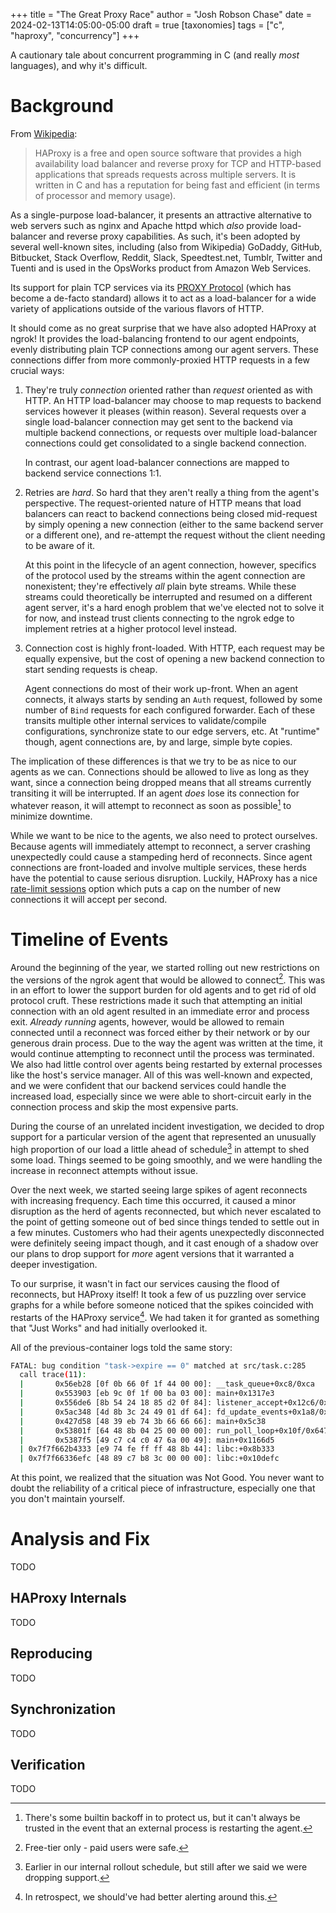 +++
title = "The Great Proxy Race"
author = "Josh Robson Chase"
date = 2024-02-13T14:05:00-05:00
draft = true
[taxonomies]
tags = ["c", "haproxy", "concurrency"]
+++

A cautionary tale about concurrent programming in C (and really _most_
languages), and why it's difficult.

<!-- more -->

# Background

From [Wikipedia](https://en.wikipedia.org/wiki/HAProxy):

> HAProxy is a free and open source software that provides a high availability
> load balancer and reverse proxy for TCP and HTTP-based applications that
> spreads requests across multiple servers. It is written in C and has a
> reputation for being fast and efficient (in terms of processor and memory
> usage).

As a single-purpose load-balancer, it presents an attractive alternative to web
servers such as nginx and Apache httpd which _also_ provide load-balancer and
reverse proxy capabilities. As such, it's been adopted by several well-known
sites, including (also from Wikipedia) GoDaddy, GitHub, Bitbucket, Stack
Overflow, Reddit, Slack, Speedtest.net, Tumblr, Twitter and Tuenti and is used
in the OpsWorks product from Amazon Web Services.

Its support for plain TCP services via its
[PROXY Protocol](https://www.haproxy.org/download/1.8/doc/proxy-protocol.txt)
(which has become a de-facto standard) allows it to act as a load-balancer for a
wide variety of applications outside of the various flavors of HTTP.

It should come as no great surprise that we have also adopted HAProxy at ngrok!
It provides the load-balancing frontend to our agent endpoints, evenly
distributing plain TCP connections among our agent servers. These connections
differ from more commonly-proxied HTTP requests in a few crucial ways:

1. They're truly _connection_ oriented rather than _request_ oriented as with
   HTTP. An HTTP load-balancer may choose to map requests to backend services
   however it pleases (within reason). Several requests over a single
   load-balancer connection may get sent to the backend via multiple backend
   connections, or requests over multiple load-balancer connections could get
   consolidated to a single backend connection.

   In contrast, our agent load-balancer connections are mapped to backend
   service connections 1:1.

2. Retries are _hard_. So hard that they aren't really a thing from the agent's
   perspective. The request-oriented nature of HTTP means that load balancers
   can react to backend connections being closed mid-request by simply opening a
   new connection (either to the same backend server or a different one), and
   re-attempt the request without the client needing to be aware of it.

   At this point in the lifecycle of an agent connection, however, specifics of
   the protocol used by the streams within the agent connection are nonexistent;
   they're effectively _all_ plain byte streams. While these streams could
   theoretically be interrupted and resumed on a different agent server, it's a
   hard enogh problem that we've elected not to solve it for now, and instead
   trust clients connecting to the ngrok edge to implement retries at a higher
   protocol level instead.

3. Connection cost is highly front-loaded. With HTTP, each request may be
   equally expensive, but the cost of opening a new backend connection to start
   sending requests is cheap.

   Agent connections do most of their work up-front. When an agent connects, it
   always starts by sending an `Auth` request, followed by some number of `Bind`
   requests for each configured forwarder. Each of these transits multiple other
   internal services to validate/compile configurations, synchronize state to
   our edge servers, etc. At "runtime" though, agent connections are, by and
   large, simple byte copies.

The implication of these differences is that we try to be as nice to our agents
as we can. Connections should be allowed to live as long as they want, since a
connection being dropped means that all streams currently transiting it will be
interrupted. If an agent _does_ lose its connection for whatever reason, it will
attempt to reconnect as soon as possible[^a] to minimize downtime.

While we want to be nice to the agents, we also need to protect ourselves.
Because agents will immediately attempt to reconnect, a server crashing
unexpectedly could cause a stampeding herd of reconnects. Since agent
connections are front-loaded and involve multiple services, these herds have the
potential to cause serious disruption. Luckily, HAProxy has a nice
[rate-limit sessions](https://www.haproxy.com/documentation/haproxy-configuration-manual/latest/#4-rate-limit%20sessions)
option which puts a cap on the number of new connections it will accept per
second.

<!-- prettier-ignore -->
[^a]: There's some builtin backoff in to protect us, but it can't always be trusted in the event that an external process is restarting the agent.

# Timeline of Events

Around the beginning of the year, we started rolling out new restrictions on the
versions of the ngrok agent that would be allowed to connect[^2]. This was in an
effort to lower the support burden for old agents and to get rid of old protocol
cruft. These restrictions made it such that attempting an initial connection
with an old agent resulted in an immediate error and process exit. _Already
running_ agents, however, would be allowed to remain connected until a reconnect
was forced either by their network or by our generous drain process. Due to the
way the agent was written at the time, it would continue attempting to reconnect
until the process was terminated. We also had little control over agents being
restarted by external processes like the host's service manager. All of this was
well-known and expected, and we were confident that our backend services could
handle the increased load, especially since we were able to short-circuit early
in the connection process and skip the most expensive parts.

During the course of an unrelated incident investigation, we decided to drop
support for a particular version of the agent that represented an unusually high
proportion of our load a little ahead of schedule[^3] in attempt to shed some
load. Things seemed to be going smoothly, and we were handling the increase in
reconnect attempts without issue.

Over the next week, we started seeing large spikes of agent reconnects with
increasing frequency. Each time this occurred, it caused a minor disruption as
the herd of agents reconnected, but which never escalated to the point of
getting someone out of bed since things tended to settle out in a few minutes.
Customers who had their agents unexpectedly disconnected were definitely seeing
impact though, and it cast enough of a shadow over our plans to drop support for
_more_ agent versions that it warranted a deeper investigation.

To our surprise, it wasn't in fact our services causing the flood of reconnects,
but HAProxy itself! It took a few of us puzzling over service graphs for a while
before someone noticed that the spikes coincided with restarts of the HAProxy
service[^4]. We had taken it for granted as something that "Just Works" and had
initially overlooked it.

All of the previous-container logs told the same story:

```bash
FATAL: bug condition "task->expire == 0" matched at src/task.c:285
  call trace(11):
  |       0x56eb28 [0f 0b 66 0f 1f 44 00 00]: __task_queue+0xc8/0xca
  |       0x553903 [eb 9c 0f 1f 00 ba 03 00]: main+0x1317e3
  |       0x556de6 [8b 54 24 18 85 d2 0f 84]: listener_accept+0x12c6/0x14f6
  |       0x5ac348 [4d 8b 3c 24 49 01 df 64]: fd_update_events+0x1a8/0x4a8
  |       0x427d58 [48 39 eb 74 3b 66 66 66]: main+0x5c38
  |       0x53801f [64 48 8b 04 25 00 00 00]: run_poll_loop+0x10f/0x647
  |       0x5387f5 [49 c7 c4 c0 47 6a 00 49]: main+0x1166d5
  | 0x7f7f662b4333 [e9 74 fe ff ff 48 8b 44]: libc:+0x8b333
  | 0x7f7f66336efc [48 89 c7 b8 3c 00 00 00]: libc:+0x10defc
```

At this point, we realized that the situation was Not Good. You never want to
doubt the reliability of a critical piece of infrastructure, especially one that
you don't maintain yourself.

<!-- prettier-ignore -->
[^2]: Free-tier only - paid users were safe.

<!-- prettier-ignore -->
[^3]: Earlier in our internal rollout schedule, but still after we said we were dropping support.

<!-- prettier-ignore -->
[^4]: In retrospect, we should've had better alerting around this.

# Analysis and Fix

TODO

## HAProxy Internals

TODO

## Reproducing

TODO

## Synchronization

TODO

## Verification

TODO
